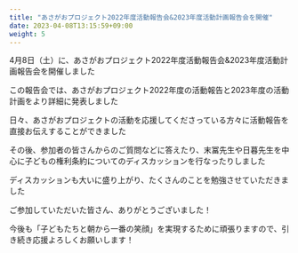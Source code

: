 ```yaml
---
title: "あさがおプロジェクト2022年度活動報告会&2023年度活動計画報告会を開催"
date: 2023-04-08T13:15:59+09:00
weight: 5
---
```

4月8日（土）に、あさがおプロジェクト2022年度活動報告会&2023年度活動計画報告会を開催しました
<!--more-->

この報告会では、あさがおプロジェクト2022年度の活動報告と2023年度の活動計画をより詳細に発表しました

日々、あさがおプロジェクトの活動を応援してくださっている方々に活動報告を直接お伝えすることができました

その後、参加者の皆さんからのご質問などに答えたり、末冨先生や日暮先生を中心に子どもの権利条約についてのディスカッションを行なったりしました

ディスカッションも大いに盛り上がり、たくさんのことを勉強させていただきました

ご参加していただいた皆さん、ありがとうございました！

今後も「子どもたちと朝から一番の笑顔」を実現するために頑張りますので、引き続き応援よろしくお願いします！
